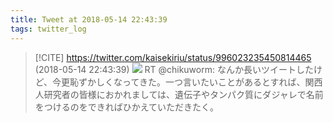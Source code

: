 ```yaml
---
title: Tweet at 2018-05-14 22:43:39
tags: twitter_log
---
```


> [!CITE] https://twitter.com/kaisekiriu/status/996023235450814465 (2018-05-14 22:43:39)
> ![](https://twitter.com/kaisekiriu/status/996023235450814465)
> RT @chikuworm: なんか長いツイートしたけど、今更恥ずかしくなってきた。一つ言いたいことがあるとすれば、関西人研究者の皆様におかれましては、遺伝子やタンパク質にダジャレで名前をつけるのをできればひかえていただきたく。

